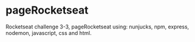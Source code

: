 # pageRocketseat
Rocketseat challenge 3-3, pageRocketseat using: nunjucks, npm, express, nodemon, javascript, css and html.
